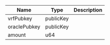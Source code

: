 

| Name | Type | Description |
|--|--|--|
| vrfPubkey | publicKey |  |
| oraclePubkey | publicKey |  |
| amount | u64 |  |
